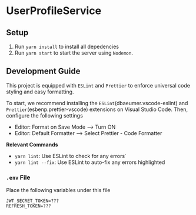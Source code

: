 # UserProfileService

## Setup

1. Run `yarn install` to install all depedencies
2. Run `yarn start` to start the server using `Nodemon`.

## Development Guide

This project is equipped with `ESLint` and `Prettier` to enforce universal code styling and easy formatting.

To start, we recommend installing the `ESLint`(dbaeumer.vscode-eslint) and `Prettier`(esbenp.prettier-vscode) extensions on Visual Studio Code. Then, configure the following settings

- Editor: Format on Save Mode --> Turn ON
- Editor: Default Formatter --> Select Prettier - Code Formatter

**Relevant Commands**

- `yarn lint`: Use ESLint to check for any errors`
- `yarn lint --fix`: Use ESLint to auto-fix any errors highlighted

### `.env` File

Place the following variables under this file

```
JWT_SECRET_TOKEN=???
REFRESH_TOKEN=???
```
